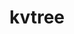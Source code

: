---
title: "kvtree"
layout: cache
categories: [package, develop-2023-11-26]
meta: {"versions": ["1.3.0", "1.4.0"], "compilers": ["cce@=15.0.1", "gcc@=10.3.0", "gcc@=11.1.0", "gcc@=11.4.0", "gcc@=7.5.0", "gcc@=9.4.0", "oneapi@=2023.2.0"], "oss": ["rhel8", "sle_hpc15", "ubuntu18.04", "ubuntu20.04"], "platforms": ["linux"], "targets": ["neoverse_v1", "ppc64le", "x86_64_v3", "x86_64_v4", "zen4"], "stacks": ["data-vis-sdk", "e4s", "e4s-cray-rhel", "e4s-cray-sles", "e4s-neoverse_v1", "e4s-oneapi", "e4s-power", "radiuss", "root"], "num_specs": 14, "num_specs_by_stack": {"e4s-cray-rhel": 1, "root": 14, "e4s-cray-sles": 1, "radiuss": 1, "e4s-neoverse_v1": 2, "e4s-power": 2, "data-vis-sdk": 2, "e4s": 3, "e4s-oneapi": 2}}
spec_details: [{"hash": "ajkmmu3yu3snqhrnnjhxgptztwutw7kv", "compiler": "cce@=15.0.1", "versions": ["1.4.0"], "os": "rhel8", "platform": "linux", "target": "zen4", "variants": ["build_system=cmake", "build_type=Release", "file_lock=FLOCK", "generator=make", "~ipo", "+mpi", "+shared"], "stacks": ["e4s-cray-rhel", "root"], "size": "-", "tarball": "https://binaries.spack.io/releases/develop-2023-11-26/build_cache/linux-rhel8-zen4/cce-15.0.1/kvtree-1.4.0/linux-rhel8-zen4-cce-15.0.1-kvtree-1.4.0-ajkmmu3yu3snqhrnnjhxgptztwutw7kv.spack"}, {"hash": "ywwk6djselw252fpngoyggiuak67lptt", "compiler": "gcc@=10.3.0", "versions": ["1.4.0"], "os": "sle_hpc15", "platform": "linux", "target": "x86_64_v4", "variants": ["build_system=cmake", "build_type=Release", "file_lock=FLOCK", "generator=make", "~ipo", "+mpi", "+shared"], "stacks": ["e4s-cray-sles", "root"], "size": "-", "tarball": "https://binaries.spack.io/releases/develop-2023-11-26/build_cache/linux-sle_hpc15-x86_64_v4/gcc-10.3.0/kvtree-1.4.0/linux-sle_hpc15-x86_64_v4-gcc-10.3.0-kvtree-1.4.0-ywwk6djselw252fpngoyggiuak67lptt.spack"}, {"hash": "3i3lcvi7pideydq5rcebpmmklpnnspkx", "compiler": "gcc@=7.5.0", "versions": ["1.3.0"], "os": "ubuntu18.04", "platform": "linux", "target": "x86_64_v3", "variants": ["build_system=cmake", "build_type=Release", "file_lock=FLOCK", "generator=make", "~ipo", "+mpi", "+shared"], "stacks": ["radiuss", "root"], "size": "-", "tarball": "https://binaries.spack.io/releases/develop-2023-11-26/build_cache/linux-ubuntu18.04-x86_64_v3/gcc-7.5.0/kvtree-1.3.0/linux-ubuntu18.04-x86_64_v3-gcc-7.5.0-kvtree-1.3.0-3i3lcvi7pideydq5rcebpmmklpnnspkx.spack"}, {"hash": "vldag7xj6rioehaxbb6codnzm73hev42", "compiler": "gcc@=11.4.0", "versions": ["1.3.0"], "os": "ubuntu20.04", "platform": "linux", "target": "neoverse_v1", "variants": ["build_system=cmake", "build_type=Release", "file_lock=FLOCK", "generator=make", "~ipo", "+mpi", "+shared"], "stacks": ["e4s-neoverse_v1", "root"], "size": "-", "tarball": "https://binaries.spack.io/releases/develop-2023-11-26/build_cache/linux-ubuntu20.04-neoverse_v1/gcc-11.4.0/kvtree-1.3.0/linux-ubuntu20.04-neoverse_v1-gcc-11.4.0-kvtree-1.3.0-vldag7xj6rioehaxbb6codnzm73hev42.spack"}, {"hash": "xndlhqn7kosgibya5joo4alsdsxhq3p3", "compiler": "gcc@=11.4.0", "versions": ["1.4.0"], "os": "ubuntu20.04", "platform": "linux", "target": "neoverse_v1", "variants": ["build_system=cmake", "build_type=Release", "file_lock=FLOCK", "generator=make", "~ipo", "+mpi", "+shared"], "stacks": ["e4s-neoverse_v1", "root"], "size": "-", "tarball": "https://binaries.spack.io/releases/develop-2023-11-26/build_cache/linux-ubuntu20.04-neoverse_v1/gcc-11.4.0/kvtree-1.4.0/linux-ubuntu20.04-neoverse_v1-gcc-11.4.0-kvtree-1.4.0-xndlhqn7kosgibya5joo4alsdsxhq3p3.spack"}, {"hash": "5tvatto6f2mlah3h6dujpaqp7xrfyfal", "compiler": "gcc@=9.4.0", "versions": ["1.3.0"], "os": "ubuntu20.04", "platform": "linux", "target": "ppc64le", "variants": ["build_system=cmake", "build_type=Release", "file_lock=FLOCK", "generator=make", "~ipo", "+mpi", "+shared"], "stacks": ["e4s-power", "root"], "size": "-", "tarball": "https://binaries.spack.io/releases/develop-2023-11-26/build_cache/linux-ubuntu20.04-ppc64le/gcc-9.4.0/kvtree-1.3.0/linux-ubuntu20.04-ppc64le-gcc-9.4.0-kvtree-1.3.0-5tvatto6f2mlah3h6dujpaqp7xrfyfal.spack"}, {"hash": "xzwdqb557m5nues5iox53pv4ogl3qrc2", "compiler": "gcc@=9.4.0", "versions": ["1.4.0"], "os": "ubuntu20.04", "platform": "linux", "target": "ppc64le", "variants": ["build_system=cmake", "build_type=Release", "file_lock=FLOCK", "generator=make", "~ipo", "+mpi", "+shared"], "stacks": ["e4s-power", "root"], "size": "-", "tarball": "https://binaries.spack.io/releases/develop-2023-11-26/build_cache/linux-ubuntu20.04-ppc64le/gcc-9.4.0/kvtree-1.4.0/linux-ubuntu20.04-ppc64le-gcc-9.4.0-kvtree-1.4.0-xzwdqb557m5nues5iox53pv4ogl3qrc2.spack"}, {"hash": "gj6lhiswvtyju2owxs6ezcvasvu5rq3l", "compiler": "gcc@=11.1.0", "versions": ["1.4.0"], "os": "ubuntu20.04", "platform": "linux", "target": "x86_64_v3", "variants": ["build_system=cmake", "build_type=Release", "file_lock=FLOCK", "generator=make", "~ipo", "+mpi", "+shared"], "stacks": ["root", "data-vis-sdk"], "size": "-", "tarball": "https://binaries.spack.io/releases/develop-2023-11-26/build_cache/linux-ubuntu20.04-x86_64_v3/gcc-11.1.0/kvtree-1.4.0/linux-ubuntu20.04-x86_64_v3-gcc-11.1.0-kvtree-1.4.0-gj6lhiswvtyju2owxs6ezcvasvu5rq3l.spack"}, {"hash": "fesodnvtfv5kvturg7qkq6tfncaazkty", "compiler": "gcc@=11.1.0", "versions": ["1.4.0"], "os": "ubuntu20.04", "platform": "linux", "target": "x86_64_v3", "variants": ["build_system=cmake", "build_type=Release", "file_lock=FLOCK", "generator=make", "~ipo", "+mpi", "+shared"], "stacks": ["root", "data-vis-sdk"], "size": "-", "tarball": "https://binaries.spack.io/releases/develop-2023-11-26/build_cache/linux-ubuntu20.04-x86_64_v3/gcc-11.1.0/kvtree-1.4.0/linux-ubuntu20.04-x86_64_v3-gcc-11.1.0-kvtree-1.4.0-fesodnvtfv5kvturg7qkq6tfncaazkty.spack"}, {"hash": "blsbehlity4jehw6zvz7zujvyiryq3yr", "compiler": "gcc@=11.4.0", "versions": ["1.3.0"], "os": "ubuntu20.04", "platform": "linux", "target": "x86_64_v3", "variants": ["build_system=cmake", "build_type=Release", "file_lock=FLOCK", "generator=make", "~ipo", "+mpi", "+shared"], "stacks": ["root", "e4s"], "size": "-", "tarball": "https://binaries.spack.io/releases/develop-2023-11-26/build_cache/linux-ubuntu20.04-x86_64_v3/gcc-11.4.0/kvtree-1.3.0/linux-ubuntu20.04-x86_64_v3-gcc-11.4.0-kvtree-1.3.0-blsbehlity4jehw6zvz7zujvyiryq3yr.spack"}, {"hash": "biq3iqvjhqej24ycowmlvglxmcl4s6vg", "compiler": "gcc@=11.4.0", "versions": ["1.4.0"], "os": "ubuntu20.04", "platform": "linux", "target": "x86_64_v3", "variants": ["build_system=cmake", "build_type=Release", "file_lock=FLOCK", "generator=make", "~ipo", "+mpi", "+shared"], "stacks": ["root", "e4s"], "size": "-", "tarball": "https://binaries.spack.io/releases/develop-2023-11-26/build_cache/linux-ubuntu20.04-x86_64_v3/gcc-11.4.0/kvtree-1.4.0/linux-ubuntu20.04-x86_64_v3-gcc-11.4.0-kvtree-1.4.0-biq3iqvjhqej24ycowmlvglxmcl4s6vg.spack"}, {"hash": "hfn7czk3uqjf3bzkb6y6pjgh5asjc7yi", "compiler": "gcc@=11.4.0", "versions": ["1.4.0"], "os": "ubuntu20.04", "platform": "linux", "target": "x86_64_v3", "variants": ["build_system=cmake", "build_type=Release", "file_lock=FLOCK", "generator=make", "~ipo", "+mpi", "+shared"], "stacks": ["root", "e4s"], "size": "-", "tarball": "https://binaries.spack.io/releases/develop-2023-11-26/build_cache/linux-ubuntu20.04-x86_64_v3/gcc-11.4.0/kvtree-1.4.0/linux-ubuntu20.04-x86_64_v3-gcc-11.4.0-kvtree-1.4.0-hfn7czk3uqjf3bzkb6y6pjgh5asjc7yi.spack"}, {"hash": "xsr3ctgpn5jn7qqy67bz24sxavafcstp", "compiler": "oneapi@=2023.2.0", "versions": ["1.3.0"], "os": "ubuntu20.04", "platform": "linux", "target": "x86_64_v3", "variants": ["build_system=cmake", "build_type=Release", "file_lock=FLOCK", "generator=make", "~ipo", "+mpi", "+shared"], "stacks": ["e4s-oneapi", "root"], "size": "-", "tarball": "https://binaries.spack.io/releases/develop-2023-11-26/build_cache/linux-ubuntu20.04-x86_64_v3/oneapi-2023.2.0/kvtree-1.3.0/linux-ubuntu20.04-x86_64_v3-oneapi-2023.2.0-kvtree-1.3.0-xsr3ctgpn5jn7qqy67bz24sxavafcstp.spack"}, {"hash": "wn7ifxokyvvu7ievwnp7ydjy46aaz234", "compiler": "oneapi@=2023.2.0", "versions": ["1.4.0"], "os": "ubuntu20.04", "platform": "linux", "target": "x86_64_v3", "variants": ["build_system=cmake", "build_type=Release", "file_lock=FLOCK", "generator=make", "~ipo", "+mpi", "+shared"], "stacks": ["e4s-oneapi", "root"], "size": "-", "tarball": "https://binaries.spack.io/releases/develop-2023-11-26/build_cache/linux-ubuntu20.04-x86_64_v3/oneapi-2023.2.0/kvtree-1.4.0/linux-ubuntu20.04-x86_64_v3-oneapi-2023.2.0-kvtree-1.4.0-wn7ifxokyvvu7ievwnp7ydjy46aaz234.spack"}]
---